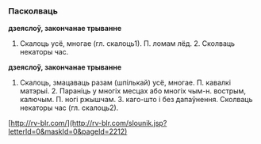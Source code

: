 ### Пасколваць
**дзеяслоў, закончанае трыванне**

1. Скалоць усё, многае (гл. скалоць1). П. ломам лёд. 2. Сколваць некаторы час.

**дзеяслоў, закончанае трыванне**

1. Скалоць, змацаваць разам (шпількай) усё, многае. П. кавалкі матэрыі. 2. Параніць у многіх месцах або многіх чым-н. вострым, калючым. П. ногі ржышчам. З. каго-што і без дапаўнення. Сколваць некаторы час (гл. скалоць2).

<a rel="author">[http://rv-blr.com/](http://rv-blr.com/slounik.jsp?letterId=0&maskId=0&pageId=2212)</a>
